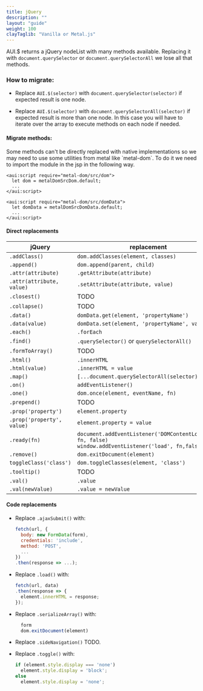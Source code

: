 ```yaml
---
title: jQuery
description: ""
layout: "guide"
weight: 100
clayTaglib: "Vanilla or Metal.js"
---
```

AUI.$ returns a jQuery nodeList with many methods available. Replacing it with `document.querySelector` or `document.querySelectorAll` we lose all that methods.

<article id="how-to-migrate">

### How to migrate:

- Replace `AUI.$(selector)` with `document.querySelector(selector)` if expected result is one node.

- Replace `AUI.$(selector)` with `document.querySelectorAll(selector)` if expected result is more than one node. In this case you will have to iterate over the array to execute methods on each node if needed.

#### Migrate methods:
<div class="alert alert-info">Some methods can't be directly replaced with native implementations so we may need to use some utilities from metal like `metal-dom`. To do it we need to import the module in the jsp in the following way.</div>

```text/dom
<aui:script require="metal-dom/src/dom">
  let dom = metalDomSrcDom.default;
  ...
</aui:script>
```

```text/domData
<aui:script require="metal-dom/src/domData">
  let domData = metalDomSrcDomData.default;
  ...
</aui:script>
```


#### Direct replacements

jQuery | replacement
--- | ---
`.addClass()` | `dom.addClasses(element, classes)`
`.append()` | `dom.append(parent, child)`
`.attr(attribute)` | `.getAttribute(attribute)`
`.attr(attribute, value)` | `.setAttribute(attribute, value)`
`.closest()` | TODO
`.collapse()` | TODO
`.data()` | `domData.get(element, 'propertyName')`
`.data(value)` | `domData.set(element, 'propertyName', value)`
`.each()` | `.forEach`
`.find()` | `.querySelector()` or `querySelectorAll()`
`.formToArray()` | TODO
`.html()` | `.innerHTML`
`.html(value)` | `.innerHTML = value`
`.map()` | `[...document.querySelectorAll(selector)].map()`
`.on()` | `addEventListener()`
`.one()` | `dom.once(element, eventName, fn)`
`.prepend()` | TODO
`.prop('property')` | `element.property`
`.prop('property', value)` | `element.property = value`
`.ready(fn)` | `document.addEventListener('DOMContentLoaded', fn, false)` <br> `window.addEventListener('load', fn,false)`
`.remove()` | `dom.exitDocument(element)`
`toggleClass('class')` | `dom.toggleClasses(element, 'class')`
`.tooltip()` | TODO
`.val()` | `.value`
`.val(newValue)` | `.value = newValue`


#### Code replacements

- Replace `.ajaxSubmit()` with:
  ```javascript
  fetch(url, {
    body: new FormData(form),
    credentials: 'include',
    method: 'POST',
    ...
  })
  .then(response => ...);
  ```

- Replace `.load()` with:
  ```javascript
  fetch(url, data)
  .then(response => {
    element.innerHTML = response;
  });
  ```

- Replace `.serializeArray()` with:
  ```javascript
    form
    dom.exitDocument(element)
  ```

- Replace `.sideNavigation()` TODO.

- Replace `.toggle()` with:
  ```javascript
  if (element.style.display === 'none')
    element.style.display = 'block';
  else
    element.style.display = 'none';
  ```
</article>
